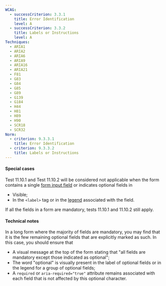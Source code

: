 ```yaml
---
WCAG:
  - successCriterion: 3.3.1
    title: Error Identification
    level: A
  - successCriterion: 3.3.2
    title: Labels or Instructions
    level: A
Techniques:
  - ARIA1
  - ARIA2
  - ARIA6
  - ARIA9
  - ARIA16
  - ARIA21
  - F81
  - G83
  - G84
  - G85
  - G89
  - G139
  - G184
  - H44
  - H81
  - H89
  - H90
  - SCR18
  - SCR32
Norm:
  - criterion: 9.3.3.1
    title: Error Identification
  - criterion: 9.3.3.2
    title: Labels or Instructions
---
```


#### Special cases

Test 11.10.1 and Test 11.10.2 will be considered not applicable when the form contains a single [form input field](#form-input-field) or indicates optional fields in

- Visible;
- In the `<label>` tag or in the [legend](#legend) associated with the field.

If all the fields in a form are mandatory, tests 11.10.1 and 11.10.2 still apply.

#### Technical notes

In a long form where the majority of fields are mandatory, you may find that it is the few remaining optional fields that are explicitly marked as such. In this case, you should ensure that

- A visual message at the top of the form stating that "all fields are mandatory except those indicated as optional";
- The word "optional" is visually present in the label of optional fields or in the legend for a group of optional fields;
- A `required` or `aria-required="true"` attribute remains associated with each field that is not affected by this optional character.
